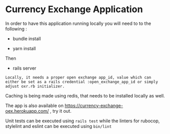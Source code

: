 # Currency Exchange Application

In order to have this application running locally you will need to to the following :

* bundle install

* yarn install

Then

* rails server

`Locally, it needs a proper open exchange app_id, value which can either be set as a rails credential :open_exchange_app_id or simply adjust oxr.rb initializer.`

Caching is being made using redis, that needs to be installed locally as well.

The app is also available on https://currency-exchange-oex.herokuapp.com/ , try it out.

Unit tests can be executed using `rails test` while the linters for rubocop, stylelint and eslint can be executed using `bin/lint`
